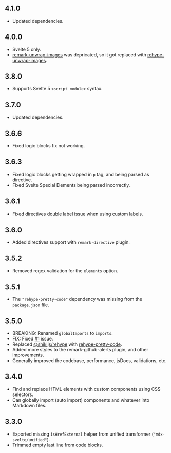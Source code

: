 ## 4.1.0

- Updated dependencies.

## 4.0.0

- Svelte 5 only.
- [remark-unwrap-images](https://npmjs.com/package/remark-unwrap-images) was depricated, so it got replaced with [rehype-unwrap-images](https://npmjs.com/package/rehype-unwrap-images).

## 3.8.0

- Supports Svelte 5 `<script module>` syntax.

## 3.7.0

- Updated dependencies.

## 3.6.6

- Fixed logic blocks fix not working.

## 3.6.3

- Fixed logic blocks getting wrapped in `p` tag, and being parsed as directive.
- Fixed Svelte Special Elements being parsed incorrectly.

## 3.6.1

- Fixed directives double label issue when using custom labels.

## 3.6.0

- Added directives support with `remark-directive` plugin.

## 3.5.2

- Removed regex validation for the `elements` option.

## 3.5.1

- The `"rehype-pretty-code"` dependency was missing from the `package.json` file.

## 3.5.0

- BREAKING: Renamed `globalImports` to `imports`.
- FIX: Fixed [#1](https://github.com/babakfp/mdx-svelte/issues/1) issue.
- Replaced [@shikijs/rehype](https://npmjs.com/package/@shikijs/rehype) with [rehype-pretty-code](https://npmjs.com/package/rehype-pretty-code).
- Added more styles to the remark-github-alerts plugin, and other improvements.
- Generally improved the codebase, performance, jsDocs, validations, etc.

## 3.4.0

- Find and replace HTML elements with custom components using CSS selectors.
- Can globally import (auto import) components and whatever into Markdown files.

## 3.3.0

- Exported missing `isHrefExternal` helper from unified transformer (`"mdx-svelte/unified"`).
- Trimmed empty last line from code blocks.
